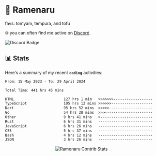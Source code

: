# 🍜 Ramenaru
favs: tomyam, tempura, and tofu

🌐 you can often find me active on [Discord](https://discordapp.com/users/503291004200157185).

![Discord Badge](https://dcbadge.vercel.app/api/shield/503291004200157185)

## 📊 Stats

Here's a summary of my recent **`coding`** activities:

<!--START_SECTION:waka-->

```txt
From: 15 May 2023 - To: 29 April 2024

Total Time: 441 hrs 45 mins

HTML                       127 hrs 1 min   >>>>>>>------------------   28.75 %
TypeScript                 105 hrs 12 mins >>>>>>-------------------   23.82 %
Dart                       95 hrs 52 mins  >>>>>--------------------   21.70 %
Go                         54 hrs 28 mins  >>>----------------------   12.33 %
Other                      9 hrs 41 mins   >------------------------   02.19 %
Rust                       6 hrs 31 mins   -------------------------   01.48 %
JavaScript                 6 hrs 26 mins   -------------------------   01.46 %
CSS                        5 hrs 37 mins   -------------------------   01.27 %
Bash                       4 hrs 12 mins   -------------------------   00.95 %
JSON                       3 hrs 26 mins   -------------------------   00.78 %
```

<!--END_SECTION:waka-->

<div style="text-align: center;">
   <img align="center" src="https://github-readme-streak-stats.herokuapp.com/?user=Ramenaru&theme=dark&card_width=520" alt="Ramenaru Contrib Stats" />
</div>

